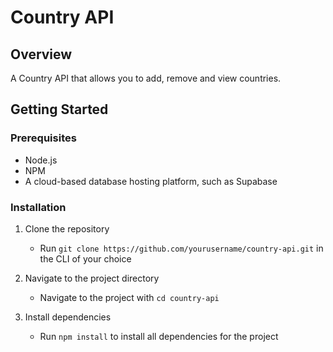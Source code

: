 # Country API 

## Overview

A Country API that allows you to add, remove and view countries. 

## Getting Started

### Prerequisites

- Node.js
- NPM
- A cloud-based database hosting platform, such as Supabase 
  
### Installation

1. Clone the repository

    - Run `git clone https://github.com/yourusername/country-api.git` in the CLI of your choice

2. Navigate to the project directory

    - Navigate to the project with `cd country-api`

3. Install dependencies

    - Run `npm install` to install all dependencies for the project